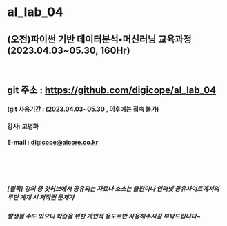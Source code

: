 # al_lab_04

## (오전)파이썬 기반 데이터분석•머신러닝 교육과정 (2023.04.03~05.30, 160Hr)
<br>

## git 주소 :    https://github.com/digicope/al_lab_04
#### (git 사용기간 : (2023.04.03~05.30 , 이후에는 접속 불가)


#### 강사: 고병화
#### E-mail : digicope@aicore.co.kr

<br>
<br>
<br>

##### [필독] 강의 중 깃허브에서 공유되는 자료나 소스는 출판이나 인터넷 공유사이트에서의 무단 게재 시 저작권 문제가 
#####        발생될 수도 있으니 학습을 위한 개인적 용도로만 사용해주시길 부탁드립니다~     
